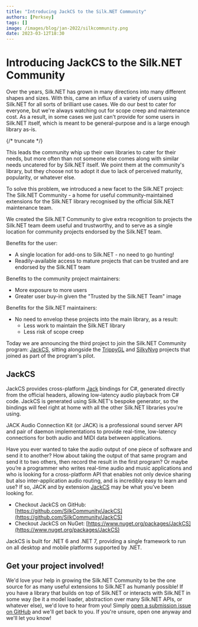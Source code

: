 ```yaml
---
title: "Introducing JackCS to the Silk.NET Community"
authors: [Perksey]
tags: []
image: /images/blog/jan-2022/silkcommunity.png
date: 2023-03-12T18:30
---
```


# Introducing JackCS to the Silk.NET Community

Over the years, Silk.NET has grown in many directions into many different shapes and sizes. With this, came an influx of a variety of users using Silk.NET for all sorts of brilliant use cases. We do our best to cater for everyone, but we're always watching out for scope creep and maintenance cost. As a result, in some cases we just can't provide for some users in Silk.NET itself, which is meant to be general-purpose and is a large enough library as-is.

{/* truncate */}

This leads the community whip up their own libraries to cater for their needs, but more often than not someone else comes along with similar needs uncatered for by Silk.NET itself. We point them at the community's library, but they choose not to adopt it due to lack of perceived maturity, popularity, or whatever else.

To solve this problem, we introduced a new facet to the Silk.NET project: The Silk.NET Community - a home for useful community-maintained extensions for the Silk.NET library recognised by the official Silk.NET maintenance team.

We created the Silk.NET Community to give extra recognition to projects the Silk.NET team deem useful and trustworthy, and to serve as a single location for community projects endorsed by the Silk.NET team.

Benefits for the user:
- A single location for add-ons to Silk.NET - no need to go hunting!
- Readily-available access to mature projects that can be trusted and are endorsed by the Silk.NET team

Benefits to the community project maintainers:
- More exposure to more users
- Greater user buy-in given the "Trusted by the Silk.NET Team" image

Benefits for the Silk.NET maintainers:
- No need to envelop these projects into the main library, as a result:
    - Less work to maintain the Silk.NET library
    - Less risk of scope creep

Today we are announcing the third project to join the Silk.NET Community program: [JackCS](https://github.com/SilkCommunity/JackCS), sitting alongside the [TrippyGL](https://github.com/SilkCommunity/TrippyGL) and [SilkyNvg](https://github.com/SilkCommunity/SilkyNvg) projects that joined as part of the program's pilot.

## JackCS

JackCS provides cross-platform [Jack](https://github.com/jackaudio/jack2/) bindings for C#, generated directly from the official headers, allowing low-latency audio playback from C# code. JackCS is generated using Silk.NET's bespoke generator, so the bindings will feel right at home with all the other Silk.NET libraries you're using.

JACK Audio Connection Kit (or JACK) is a professional sound server API and pair of daemon implementations to provide real-time, low-latency connections for both audio and MIDI data between applications.

Have you ever wanted to take the audio output of one piece of software and send it to another? How about taking the output of that same program and send it to two others, then record the result in the first program? Or maybe you’re a programmer who writes real-time audio and music applications and who is looking for a cross-platform API that enables not only device sharing but also inter-application audio routing, and is incredibly easy to learn and use? If so, JACK and by extension [JackCS](https://github.com/SilkCommunity/JackCS) may be what you’ve been looking for.

- Checkout JackCS on GitHub: [https://github.com/SilkCommunity/JackCS](https://github.com/SilkCommunity/JackCS)
- Checkout JackCS on NuGet: [https://www.nuget.org/packages/JackCS](https://www.nuget.org/packages/JackCS)

JackCS is built for .NET 6 and .NET 7, providing a single framework to run on all desktop and mobile platforms supported by .NET.

## Get your project involved!

We'd love your help in growing the Silk.NET Community to be the one source for as many useful extensions to Silk.NET as humanly possible! If you have a library that builds on top of Silk.NET or interacts with Silk.NET in some way (be it a model loader, abstraction over many Silk.NET APIs, or whatever else), we'd love to hear from you! Simply [open a submission issue on GitHub](https://github.com/SilkCommunity/SilkCommunity/issues/new?assignees=Perksey%2C+ThomasMiz%2C+HurricanKai&labels=project+submission&template=project-submission.md&title=Project+Submission%3A+) and we'll get back to you. If you're unsure, open one anyway and we'll let you know!
